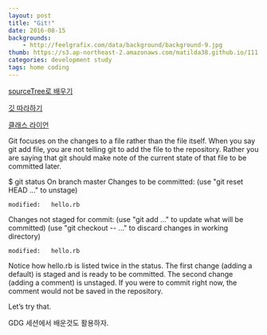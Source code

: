 ```yaml
---
layout: post
title: "Git!"
date: 2016-08-15
backgrounds:
    - http://feelgrafix.com/data/background/background-9.jpg
thumb: https://s3.ap-northeast-2.amazonaws.com/matilda38.github.io/111.jpg
categories: development study
tags: home coding
---
```



[sourceTree로 배우기](http://greatgift.tistory.com/36)

[깃 따라하기](http://gitimmersion.com/lab_06.html)

[클래스 라이언](http://class.likelion.net/tutorials/8)

Git focuses on the changes to a file rather than the file itself. When you say git add file, you are not telling git to add the file to the repository. Rather you are saying that git should make note of the current state of that file to be committed later.

$ git status
On branch master
Changes to be committed:
  (use "git reset HEAD <file>..." to unstage)

	modified:   hello.rb

Changes not staged for commit:
  (use "git add <file>..." to update what will be committed)
  (use "git checkout -- <file>..." to discard changes in working directory)

	modified:   hello.rb

Notice how hello.rb is listed twice in the status. The first change (adding a default) is staged and is ready to be committed. The second change (adding a comment) is unstaged. If you were to commit right now, the comment would not be saved in the repository.

Let’s try that.

GDG 세션에서 배운것도 활용하자.